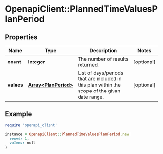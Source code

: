 # OpenapiClient::PlannedTimeValuesPlanPeriod

## Properties

| Name | Type | Description | Notes |
| ---- | ---- | ----------- | ----- |
| **count** | **Integer** | The number of results returned. | [optional] |
| **values** | [**Array&lt;PlanPeriod&gt;**](PlanPeriod.md) | List of days/periods that are included in this plan within the scope of the given date range. | [optional] |

## Example

```ruby
require 'openapi_client'

instance = OpenapiClient::PlannedTimeValuesPlanPeriod.new(
  count: 1,
  values: null
)
```

